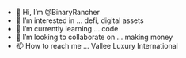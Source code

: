 - 👋 Hi, I’m @BinaryRancher
- 👀 I’m interested in ... defi, digital assets
- 🌱 I’m currently learning ... code
- 💞️ I’m looking to collaborate on ... making money
- 📫 How to reach me ... Vallee Luxury International 

<!---
BinaryRancher/BinaryRancher is a ✨ special ✨ repository because its `README.md` (this file) appears on your GitHub profile.
You can click the Preview link to take a look at your changes.
--->
